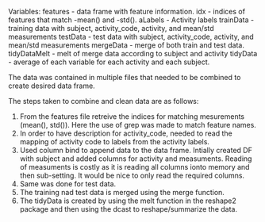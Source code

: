 Variables:
features      - data frame with feature information.
idx           - indices of features that match -mean() and -std().
aLabels       - Activity labels
trainData     - training data with subject, activity_code, activity, and mean/std measurements
testData      - test data with subject, activity_code, activity, and mean/std measurements
mergeData     - merge of both train and test data.
tidyDataMelt  - melt of merge data according to subject and activity
tidyData      - average of each variable for each activity and
                 each subject. 
				 
The data was contained in multiple files that needed to be combined to create desired data frame.

The steps taken to combine and clean data are as follows:
1. From the features file retreive the indices for matching mesurements (mean(), std()). Here the use of grep was made
   to match feature names.
2. In order to have description for activity_code, needed to read the mapping of activity code to labels from the 
   activity labels.
3. Used column bind to append data to the data frame. Intially created DF with subject and added columns for activity and 
   measuments.  Reading of measuments is costly as it is reading all columns ionto memory and then sub-setting.  It would
   be nice to only read the required columns.
4. Same was done for test data.
5. The training nad test data is merged using the merge function.
6. The tidyData is created by using the melt function in the reshape2 package and then using the dcast to reshape/summarize
   the data.